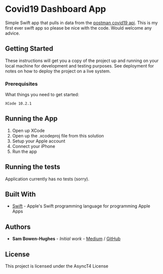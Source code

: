 # Covid19 Dashboard App

Simple Swift app that pulls in data from the [postman covid19 api](https://documenter.getpostman.com/view/10808728/SzS8rjbc?version=latest). This is my first ever swift app so please be nice with the code. Would welcome any advice. 

## Getting Started

These instructions will get you a copy of the project up and running on your local machine for development and testing purposes. See deployment for notes on how to deploy the project on a live system.

### Prerequisites

What things you need to get started:

```
XCode 10.2.1
```
## Running the App
1. Open up XCode
2. Open up the .xcodeproj file from this solution
3. Setup your Apple account
4. Connect your iPhone
5. Run the app

## Running the tests

Application currently has no tests (sorry).

## Built With

* [Swift](https://developer.apple.com/swift/) - Apple's Swift programming language for programming Apple Apps


## Authors

* **Sam Bowen-Hughes** - *Initial work* - [Medium](https://medium.com/@sambowenhughes) / [GitHub](https://github.com/sambowenhughes)


## License

This project is licensed under the AsyncT4 License

